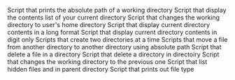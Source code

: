 Script that prints the absolute path of a working directory
Script that display the contents list of your current directory
Script that changes the working directory to user's home directory
Script that display current directory contents in a long format
Script that display current directory contents in digit only
Scripts that create two directories at a time
Scripts that move a file from another directory to another directory using absolute path
Script that delete a file in a directory
Script that delete a directory in directoiry
Script that changes the working directory to the previous one
Script that list hidden files and in parent directory
Script that prints out file type 
